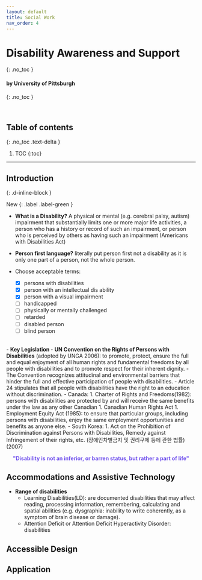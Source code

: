```yaml
---
layout: default
title: Social Work
nav_order: 4
---
```


# Disability Awareness and Support 
{: .no_toc }

#### by University of Pittsburgh
{: .no_toc }

<br/>

## Table of contents
{: .no_toc .text-delta }

1. TOC
{:toc}

---

## Introduction
{: .d-inline-block }

New
{: .label .label-green }

- <strong>What is a Disability?</strong>
A physical or mental (e.g. cerebral palsy, autism) impairment that substantially limits one or more major life activities, a person who has a history or record of such an impairment, or person who is perceived by others as having such an impairment (Americans with Disabilities Act)

- <strong>Person first language?</strong> literally put person first not a disability as it is only one part of a person, not the whole person. 

- Choose acceptable terms: 
    - [x] persons with disabilities 
    - [x] person with an intellectual dis ability
    - [x] person with a visual impairment  
    - [ ] handicapped 
    - [ ] physically or mentally challenged
    - [ ] retarded  
    - [ ] disabled person
    - [ ] blind person  

<br>          
- <strong> Key Legislation </strong>
    - <strong>UN Convention on the Rights of Persons with Disabilities</strong> (adopted by UNGA 2006): to promote, protect, ensure the full and equal enjoyment of all human rights and fundamental freedoms by all people with disabilities and to promote respect for their inherent dignity.
        - The Convention recognizes attitudinal and environmental barriers that hinder the full and effective participation of people with disabilities.
        - Article 24 stipulates that all people with disabilities have the right to an education without discrimination.
    - Canada: 
     1. Charter of Rights and Freedoms(1982): persons with disabilities are protected by and will receive the same benefits under the law as any other Canadian
     1. Canadian Human Rights Act
     1. Employment Equity Act (1985): to ensure that particular groups, including persons with disabilities, enjoy the same employment opportunities and benefits as anyone else. 
    - South Korea: 
     1. Act on the Prohibition of Discrimination against Persons with Disabilities, Remedy against Infringement of their rights, etc. (장애인차별금지 및 권리구제 등에 관한 법률)(2007)

<p style="color:#7253ed; text-align:center"><strong>"Disability is not an inferior, or barren status, but rather a part of life"</strong></p>


## Accommodations and Assistive Technology

- <strong>Range of disabilities</strong>
    - Learning Disabilities(LD): are documented disabilities that may affect reading, processing information, remembering, calculating and spatial abilities (e.g. dysgraphia: inability to write coherently, as a symptom of brain disease or damage). 
    - Attention Deficit or Attention Deficit Hyperactivity Disorder: disabilities 

## Accessible Design
## Application



